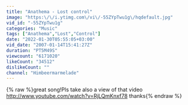 ```yaml
---
title: "Anathema - Lost control"
image: "https:\/\/i.ytimg.com\/vi\/-55ZYpTwu1g\/hqdefault.jpg"
vid_id: "-55ZYpTwu1g"
categories: "Music"
tags: ["Anathema","Lost","Control"]
date: "2022-01-30T05:55:05+03:00"
vid_date: "2007-01-14T15:41:27Z"
duration: "PT5M49S"
viewcount: "6171020"
likeCount: "34512"
dislikeCount: ""
channel: "Himbeermarmelade"
---
```

{% raw %}great song!Pls take also a view of that video <a rel="nofollow" target="blank" href="http://www.youtube.com/watch?v=RjLQmKnxf78">http://www.youtube.com/watch?v=RjLQmKnxf78</a>  thanks{% endraw %}
